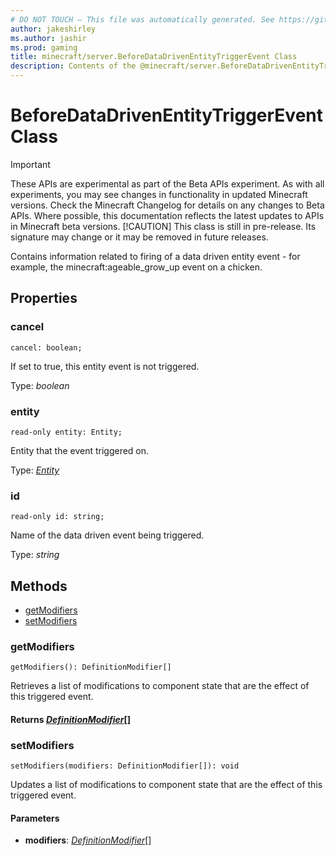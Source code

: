```yaml
---
# DO NOT TOUCH — This file was automatically generated. See https://github.com/mojang/minecraftapidocsgenerator to modify descriptions, examples, etc.
author: jakeshirley
ms.author: jashir
ms.prod: gaming
title: minecraft/server.BeforeDataDrivenEntityTriggerEvent Class
description: Contents of the @minecraft/server.BeforeDataDrivenEntityTriggerEvent class.
---
```

# BeforeDataDrivenEntityTriggerEvent Class
>[!IMPORTANT]
>These APIs are experimental as part of the Beta APIs experiment. As with all experiments, you may see changes in functionality in updated Minecraft versions. Check the Minecraft Changelog for details on any changes to Beta APIs. Where possible, this documentation reflects the latest updates to APIs in Minecraft beta versions.
> [!CAUTION]
> This class is still in pre-release.  Its signature may change or it may be removed in future releases.

Contains information related to firing of a data driven entity event - for example, the minecraft:ageable_grow_up event on a chicken.

## Properties

### **cancel**
`cancel: boolean;`

If set to true, this entity event is not triggered.

Type: *boolean*

### **entity**
`read-only entity: Entity;`

Entity that the event triggered on.

Type: [*Entity*](Entity.md)

### **id**
`read-only id: string;`

Name of the data driven event being triggered.

Type: *string*

## Methods
- [getModifiers](#getmodifiers)
- [setModifiers](#setmodifiers)

### **getModifiers**
`
getModifiers(): DefinitionModifier[]
`

Retrieves a list of modifications to component state that are the effect of this triggered event.

#### **Returns** [*DefinitionModifier*](DefinitionModifier.md)[]

### **setModifiers**
`
setModifiers(modifiers: DefinitionModifier[]): void
`

Updates a list of modifications to component state that are the effect of this triggered event.

#### **Parameters**
- **modifiers**: [*DefinitionModifier*](DefinitionModifier.md)[]

